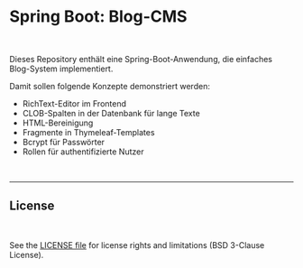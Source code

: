 # Spring Boot: Blog-CMS #

<br>

Dieses Repository enthält eine Spring-Boot-Anwendung, die einfaches Blog-System implementiert.

Damit sollen folgende Konzepte demonstriert werden:
* RichText-Editor im Frontend
* CLOB-Spalten in der Datenbank für lange Texte
* HTML-Bereinigung
* Fragmente in Thymeleaf-Templates
* Bcrypt für Passwörter
* Rollen für authentifizierte Nutzer

<br>

----

## License ##

<br>

See the [LICENSE file](LICENSE.md) for license rights and limitations (BSD 3-Clause License).

<br>


